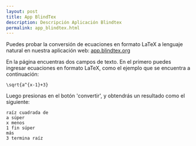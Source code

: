 ```yaml
---
layout: post
title: App BlindTex
description: Descripción Aplicación Blindtex
permalink: app_blindtex.html
---
```

Puedes probar la conversión de ecuaciones en formato LaTeX a lenguaje natural en nuestra aplicación web: [app.blindtex.org](http://app.blindtex.org)

En la página encuentras dos campos de texto. En el primero puedes ingresar ecuaciones en formato LaTeX, como el ejemplo que se encuentra a continuación:
```
\sqrt{a^{x-1}+3}
```
Luego presionas en el botón 'convertir', y obtendrás un resultado como el siguiente:
```
raíz cuadrada de
a súper
x menos
1 fin súper
más
3 termina raíz               
```
